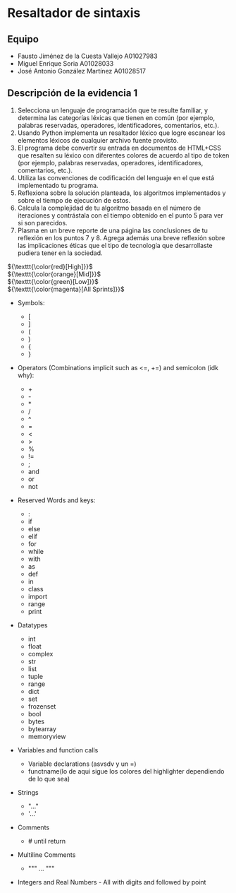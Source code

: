 # Resaltador de sintaxis

## Equipo

- Fausto Jiménez de la Cuesta Vallejo A01027983
- Miguel Enrique Soria A01028033
- José Antonio González Martínez A01028517

## Descripción de la evidencia 1

1. Selecciona un lenguaje de programación que te resulte familiar, y determina 
    las categorías léxicas que tienen en común (por ejemplo, palabras 
    reservadas, operadores, identificadores, comentarios, etc.).
2. Usando Python implementa un resaltador léxico que logre escanear los 
    elementos léxicos de cualquier archivo fuente provisto.
3. El programa debe convertir su entrada en documentos de HTML+CSS que 
    resalten su léxico con diferentes colores de acuerdo al tipo de token (por 
    ejemplo, palabras reservadas, operadores, identificadores, comentarios, 
    etc.).
4. Utiliza las convenciones de codificación del lenguaje en el que está 
    implementado tu programa.
5. Reflexiona sobre la solución planteada, los algoritmos implementados y 
    sobre el tiempo de ejecución de estos.
6. Calcula la complejidad de tu algoritmo basada en el número de iteraciones y 
    contrástala con el tiempo obtenido en el punto 5 para ver si son parecidos.
7. Plasma en un breve reporte de una página las conclusiones de tu reflexión 
    en los puntos 7 y 8. Agrega además una breve reflexión sobre las 
    implicaciones éticas que el tipo de tecnología que desarrollaste pudiera 
    tener en la sociedad.


${\texttt{\color{red}[High]}}$\
${\texttt{\color{orange}[Mid]}}$\
${\texttt{\color{green}[Low]}}$\
${\texttt{\color{magenta}[All Sprints]}}$

- Symbols: 
    - [
    - ]
    - (
    - )
    - {
    - }

- Operators (Combinations implicit such as <=, +=) and semicolon (idk why):
    - \+
    - \-
    - \*
    - /
    - ^
    - =
    - <
    - \>
    - %
    - !=
    - ;
    - and
    - or
    - not

- Reserved Words and keys:
    - :
    - if
    - else
    - elif
    - for
    - while
    - with
    - as
    - def
    - in
    - class
    - import
    - range
    - print
      
- Datatypes 
    - int
    - float
    - complex
    - str
    - list
    - tuple
    - range
    - dict
    - set
    - frozenset
    - bool
    - bytes
    - bytearray
    - memoryview
    

- Variables and function calls
    - Variable declarations (asvsdv y un =)
    - functname(lo de aqui sigue los colores del highlighter dependiendo de lo que sea)

- Strings
    - "..."
    - '...'

- Comments
    - \# until return

- Multiline Comments
    - """ ... """
- Integers and Real Numbers 
      - All with digits and followed by point
